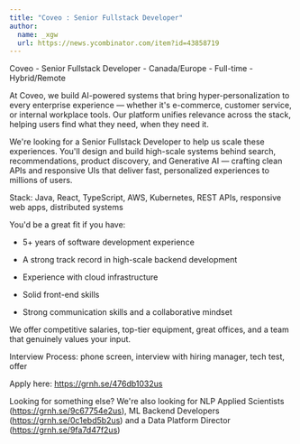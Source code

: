 ```yaml
---
title: "Coveo : Senior Fullstack Developer"
author:
  name: _xgw
  url: https://news.ycombinator.com/item?id=43858719
---
```

Coveo - Senior Fullstack Developer - Canada&#x2F;Europe - Full-time - Hybrid&#x2F;Remote

At Coveo, we build AI-powered systems that bring hyper-personalization to every enterprise experience — whether it&#x27;s e-commerce, customer service, or internal workplace tools. Our platform unifies relevance across the stack, helping users find what they need, when they need it.

We&#x27;re looking for a Senior Fullstack Developer to help us scale these experiences. You&#x27;ll design and build high-scale systems behind search, recommendations, product discovery, and Generative AI — crafting clean APIs and responsive UIs that deliver fast, personalized experiences to millions of users.

Stack: Java, React, TypeScript, AWS, Kubernetes, REST APIs, responsive web apps, distributed systems

You&#x27;d be a great fit if you have:

- 5+ years of software development experience

- A strong track record in high-scale backend development

- Experience with cloud infrastructure

- Solid front-end skills

- Strong communication skills and a collaborative mindset

We offer competitive salaries, top-tier equipment, great offices, and a team that genuinely values your input.

Interview Process: phone screen, interview with hiring manager, tech test, offer

Apply here: <a href="https:&#x2F;&#x2F;grnh.se&#x2F;476db1032us" rel="nofollow">https:&#x2F;&#x2F;grnh.se&#x2F;476db1032us</a>

Looking for something else? We&#x27;re also looking for NLP Applied Scientists (<a href="https:&#x2F;&#x2F;grnh.se&#x2F;9c67754e2us" rel="nofollow">https:&#x2F;&#x2F;grnh.se&#x2F;9c67754e2us</a>), ML Backend Developers (<a href="https:&#x2F;&#x2F;grnh.se&#x2F;0c1ebd5b2us" rel="nofollow">https:&#x2F;&#x2F;grnh.se&#x2F;0c1ebd5b2us</a>) and a Data Platform Director (<a href="https:&#x2F;&#x2F;grnh.se&#x2F;9fa7d47f2us" rel="nofollow">https:&#x2F;&#x2F;grnh.se&#x2F;9fa7d47f2us</a>)
<JobApplication />

